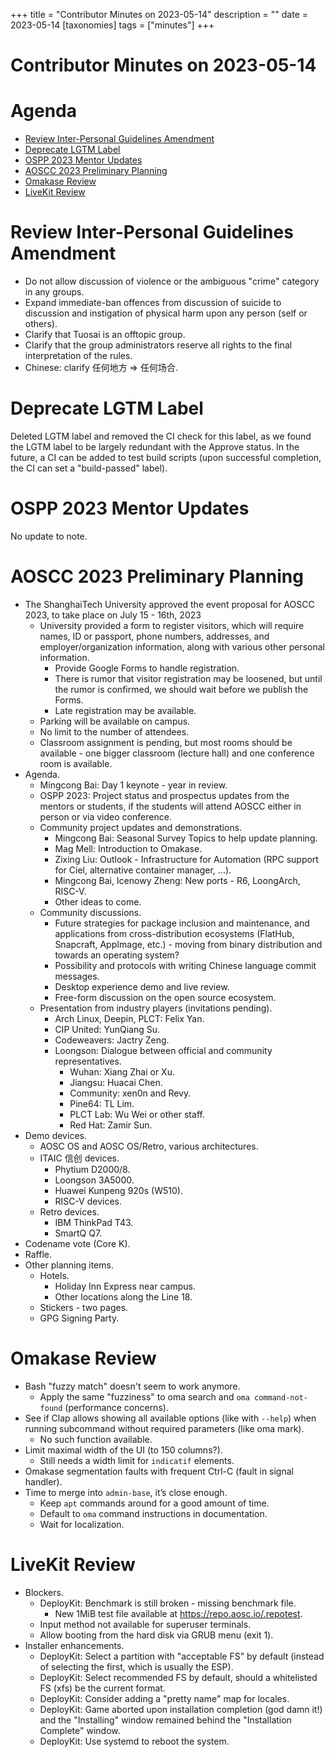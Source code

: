 +++
title = "Contributor Minutes on 2023-05-14"
description = ""
date = 2023-05-14
[taxonomies]
tags = ["minutes"]
+++

Contributor Minutes on 2023-05-14
=================================

Agenda
======

- [Review Inter-Personal Guidelines Amendment](#review-inter-personal-guidelines-amendment)
- [Deprecate LGTM Label](#deprecate-lgtm-label)
- [OSPP 2023 Mentor Updates](#ospp-2023-mentor-updates)
- [AOSCC 2023 Preliminary Planning](#aoscc-2023-preliminary-planning)
- [Omakase Review](#omakase-review)
- [LiveKit Review](#livekit-review)

Review Inter-Personal Guidelines Amendment
==========================================

- Do not allow discussion of violence or the ambiguous "crime" category in any
  groups.
- Expand immediate-ban offences from discussion of suicide to discussion and
  instigation of physical harm upon any person (self or others).
- Clarify that Tuosai is an offtopic group.
- Clarify that the group administrators reserve all rights to the final
  interpretation of the rules.
- Chinese: clarify 任何地方 => 任何场合.

Deprecate LGTM Label
====================

Deleted LGTM label and removed the CI check for this label, as we found the
LGTM label to be largely redundant with the Approve status. In the future, a CI
can be added to test build scripts (upon successful completion, the CI can set
a "build-passed" label).

OSPP 2023 Mentor Updates
========================

No update to note.

AOSCC 2023 Preliminary Planning
===============================

- The ShanghaiTech University approved the event proposal for AOSCC 2023, to
  take place on July 15 - 16th, 2023
    - University provided a form to register visitors, which will require
      names, ID or passport, phone numbers, addresses, and
      employer/organization information, along with various other personal
      information.
        - Provide Google Forms to handle registration.
        - There is rumor that visitor registration may be loosened, but until
          the rumor is confirmed, we should wait before we publish the Forms.
        - Late registration may be available.
    - Parking will be available on campus.
    - No limit to the number of attendees.
    - Classroom assignment is pending, but most rooms should be available - one
      bigger classroom (lecture hall) and one conference room is available.
- Agenda.
    - Mingcong Bai: Day 1 keynote - year in review.
    - OSPP 2023: Project status and prospectus updates from the mentors or
      students, if the students will attend AOSCC either in person or via video
      conference.
    - Community project updates and demonstrations.
        - Mingcong Bai: Seasonal Survey Topics to help update planning.
        - Mag Mell: Introduction to Omakase.
        - Zixing Liu: Outlook - Infrastructure for Automation (RPC support for
          Ciel, alternative container manager, ...).
        - Mingcong Bai, Icenowy Zheng: New ports - R6, LoongArch, RISC-V.
        - Other ideas to come.
    - Community discussions.
        - Future strategies for package inclusion and maintenance, and
          applications from cross-distribution ecosystems (FlatHub, Snapcraft,
          AppImage, etc.) - moving from binary distribution and towards an
          operating system?
        - Possibility and protocols with writing Chinese language commit
          messages.
        - Desktop experience demo and live review.
        - Free-form discussion on the open source ecosystem.
    - Presentation from industry players (invitations pending).
        - Arch Linux, Deepin, PLCT: Felix Yan.
        - CIP United: YunQiang Su.
        - Codeweavers: Jactry Zeng.
        - Loongson: Dialogue between official and community representatives.
            - Wuhan: Xiang Zhai or Xu.
            - Jiangsu: Huacai Chen.
            - Community: xen0n and Revy.
            - Pine64: TL Lim.
            - PLCT Lab: Wu Wei or other staff.
            - Red Hat: Zamir Sun.
- Demo devices.
    - AOSC OS and AOSC OS/Retro, various architectures.
    - ITAIC 信创 devices.
        - Phytium D2000/8.
        - Loongson 3A5000.
        - Huawei Kunpeng 920s (W510).
        - RISC-V devices.
    - Retro devices.
        - IBM ThinkPad T43.
        - SmartQ Q7.
- Codename vote (Core K).
- Raffle.
- Other planning items.
     - Hotels.
          - Holiday Inn Express near campus.
          - Other locations along the Line 18.
     - Stickers - two pages.
     - GPG Signing Party.

Omakase Review
==============

- Bash "fuzzy match" doesn't seem to work anymore.
    - Apply the same "fuzziness" to oma search and `oma command-not-found`
      (performance concerns).
- See if Clap allows showing all available options (like with `--help`) when
  running subcommand without required parameters (like oma mark).
    - No such function available.
- Limit maximal width of the UI (to 150 columns?).
    - Still needs a width limit for `indicatif` elements.
- Omakase segmentation faults with frequent Ctrl-C (fault in signal handler).
- Time to merge into `admin-base`, it’s close enough.
    - Keep `apt` commands around for a good amount of time.
    - Default to `oma` command instructions in documentation.
    - Wait for localization.

LiveKit Review
==============

- Blockers.
    - DeployKit: Benchmark is still broken - missing benchmark file.
        - New 1MiB test file available at https://repo.aosc.io/.repotest.
    - Input method not available for superuser terminals.
    - Allow booting from the hard disk via GRUB menu (exit 1).
- Installer enhancements.
    - DeployKit: Select a partition with "acceptable FS" by default (instead
      of selecting the first, which is usually the ESP).
    - DeployKit: Select recommended FS by default, should a whitelisted FS
      (xfs) be the current format.
    - DeployKit: Consider adding a "pretty name" map for locales.
    - DeployKit: Game aborted upon installation completion (god damn it!) and
      the "Installing" window remained behind the "Installation Complete"
      window.
    - DeployKit: Use systemd to reboot the system.
